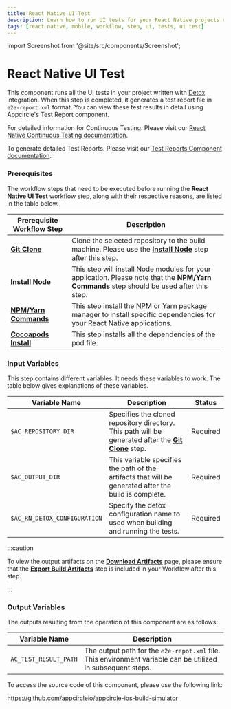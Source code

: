 ```yaml
---
title: React Native UI Test
description: Learn how to run UI tests for your React Native projects easily with Appcircle, ensuring high-quality code and improved app performance.
tags: [react native, mobile, workflow, step, ui, tests, ui test]
---
```


import Screenshot from '@site/src/components/Screenshot';

# React Native UI Test

This component runs all the UI tests in your project written with [Detox](https://wix.github.io/Detox/docs/introduction/getting-started) integration. When this step is completed, it generates a test report file in `e2e-report.xml` format. You can view these test results in detail using Appcircle's Test Report component.

For detailed information for Continuous Testing. Please visit our [React Native Continuous Testing documentation](/continuous-testing/react-native-testing/ui-testing).

To generate detailed Test Reports. Please visit our [Test Reports Component documentation](/workflows/react-native-specific-workflow-steps/test-reports-react-native).

### Prerequisites

The workflow steps that need to be executed before running the **React Native UI Test** workflow step, along with their respective reasons, are listed in the table below.

| Prerequisite Workflow Step                                                                                 | Description                                                                                                                                                                                        |
| ---------------------------------------------------------------------------------------------------------- | -------------------------------------------------------------------------------------------------------------------------------------------------------------------------------------------------- |
| [**Git Clone**](https://docs.appcircle.io/workflows/common-workflow-steps#git-clone)                       | Clone the selected repository to the build machine. Please use the [**Install Node**](https://docs.appcircle.io/workflows/react-native-specific-workflow-steps#install-node) step after this step. |
| [**Install Node**](https://docs.appcircle.io/workflows/react-native-specific-workflow-steps#install-node)  | This step will install Node modules for your application. Please note that the **NPM/Yarn Commands** step should be used after this step.                                                          |
| [**NPM/Yarn Commands**](/workflows/react-native-specific-workflow-steps/npm-yarn-commands)                 | This step install the [NPM](https://www.npmjs.com/) or [Yarn](https://www.npmjs.com/package/yarn) package manager to install specific dependencies for your React Native applications.             |
| [**Cocoapods Install**](https://docs.appcircle.io/workflows/ios-specific-workflow-steps#cocoapods-install) | This step installs all the dependencies of the pod file.                                                                                                                                           |

<Screenshot url='https://cdn.appcircle.io/docs/assets/BE4443-rnUiFlow.png' />

### Input Variables

This step contains different variables. It needs these variables to work. The table below gives explanations of these variables.

<Screenshot url='https://cdn.appcircle.io/docs/assets/BE4443-rnuiTestInput1.png' />

| Variable Name                | Description                                                                                                                                                                 | Status   |
| ---------------------------- | --------------------------------------------------------------------------------------------------------------------------------------------------------------------------- | -------- |
| `$AC_REPOSITORY_DIR`         | Specifies the cloned repository directory. This path will be generated after the [**Git Clone**](https://docs.appcircle.io/workflows/common-workflow-steps#git-clone) step. | Required |
| `$AC_OUTPUT_DIR`             | This variable specifies the path of the artifacts that will be generated after the build is complete.                                                                       | Required |
| `$AC_RN_DETOX_CONFIGURATION` | Specify the detox configuration name to used when building and running the tests.                                                                                           | Required |

:::caution

To view the output artifacts on the [**Download Artifacts**](/workflows/common-workflow-steps/export-build-artifacts) page, please ensure that the [**Export Build Artifacts**](/workflows/common-workflow-steps/export-build-artifacts) step is included in your Workflow after this step.

:::

### Output Variables

The outputs resulting from the operation of this component are as follows:

| Variable Name         | Description                                                                                                  |
| --------------------- | ------------------------------------------------------------------------------------------------------------ |
| `AC_TEST_RESULT_PATH` | The output path for the `e2e-repot.xml` file. This environment variable can be utilized in subsequent steps. |

To access the source code of this component, please use the following link:

https://github.com/appcircleio/appcircle-ios-build-simulator
